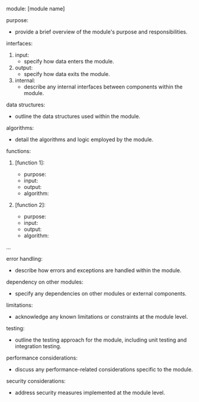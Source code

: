 module: [module name]

purpose:

- provide a brief overview of the module's purpose and responsibilities.

interfaces:

1. input:
   - specify how data enters the module.
2. output:
   - specify how data exits the module.
3. internal:
   - describe any internal interfaces between components within the module.

data structures:

- outline the data structures used within the module.

algorithms:

- detail the algorithms and logic employed by the module.

functions:

1. [function 1]:

   - purpose:
   - input:
   - output:
   - algorithm:

2. [function 2]:
   - purpose:
   - input:
   - output:
   - algorithm:

...

error handling:

- describe how errors and exceptions are handled within the module.

dependency on other modules:

- specify any dependencies on other modules or external components.

limitations:

- acknowledge any known limitations or constraints at the module level.

testing:

- outline the testing approach for the module, including unit testing and integration testing.

performance considerations:

- discuss any performance-related considerations specific to the module.

security considerations:

- address security measures implemented at the module level.
